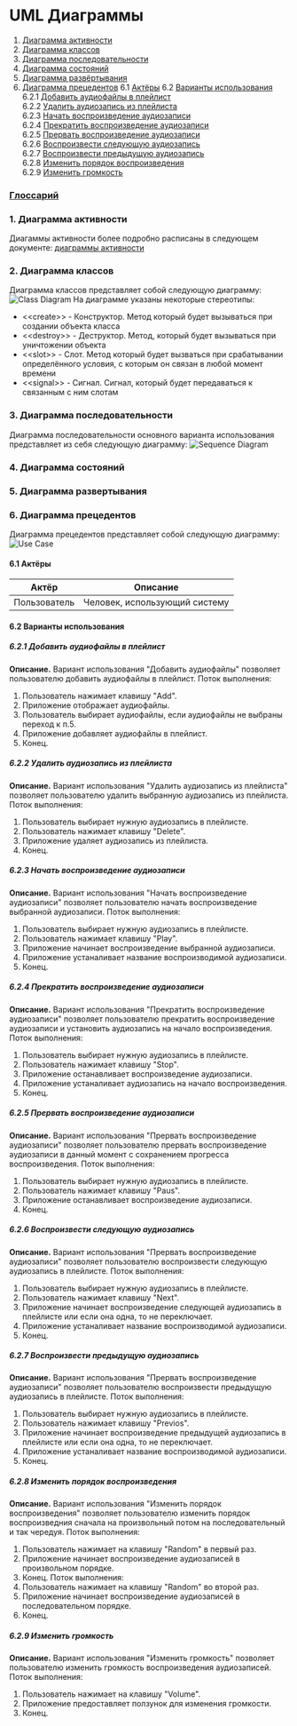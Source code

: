 # UML Диаграммы
1. [Диаграмма активности](#1)
2. [Диаграмма классов](#2)
3. [Диаграмма последовательности](#3)
4. [Диаграмма состояний](#4)
5. [Диаграмма развёртывания](#5)
6. [Диаграмма прецедентов](#6)
6.1 [Актёры](#6.1)
6.2 [Варианты использования](#6.2)<br>
6.2.1 [Добавить аудиофайлы в плейлист](#6.2.1)<br>
6.2.2 [Удалить аудиозапись из плейлиста](#6.2.2)<br>
6.2.3 [Начать воспроизведение аудиозаписи](#6.2.3)<br>
6.2.4 [Прекратить воспроизведение аудиозаписи](#6.2.4)<br>
6.2.5 [Прервать воспроизведение аудиозаписи](#6.2.5)<br>
6.2.6 [Воспроизвести следующую аудиозапись](#6.2.6)<br>
6.2.7 [Воспроизвести предыдущую аудиозапись](#6.2.7)<br>
6.2.8 [Изменить порядок воспроизведения](#6.2.8)<br>
6.2.9 [Изменить громкость](#6.2.9)<br>

### [Глоссарий](https://github.com/steppbol/B-Player/blob/master/docs/Project%20Documentation/Glossary.md)

### 1. Диаграмма активности<a name="1"></a>
Диагаммы активности более подробно расписаны в следующем документе: [диаграммы активности](https://github.com/steppbol/B-Player/blob/master/docs/Project%20Documentation/UMLDiagrams/Activity/README.md)

### 2. Диаграмма классов<a name="2"></a>
Диаграмма классов представляет собой следующую диаграмму: 
![Class Diagram](https://raw.githubusercontent.com/steppbol/B-Player/master/docs/Project%20Documentation/UMLDiagrams/Class/ClassDiagram.png)
На диаграмме указаны некоторые стереотипы:
* \<\<create\>\> - Конструктор. Метод который будет вызываться при создании объекта класса
* \<\<destroy\>\> - Деструктор. Метод, который будет вызываться при уничтожении объекта
* \<\<slot\>\> - Слот. Метод который будет вызваться при срабатывании определённого условия, с которым он связан в любой момент времени
* \<\<signal\>\> - Сигнал. Сигнал, который будет передаваться к связанным с ним слотам
  
### 3. Диаграмма последовательности<a name="3"></a>
Диаграмма последовательности основного варианта использования представляет из себя следующую диаграмму:
![Sequence Diagram](https://raw.githubusercontent.com/steppbol/B-Player/master/docs/Project%20Documentation/UMLDiagrams/Sequence/SequenceDiagram.png)

### 4. Диаграмма состояний<a name="4"></a>

### 5. Диаграмма развертывания<a name="5"></a>

### 6. Диаграмма прецедентов<a name="6"></a>
Диаграмма прецедентов представляет собой следующую диаграмму: 
![Use Case](https://raw.githubusercontent.com/steppbol/B-Player/master/docs/Project%20Documentation/UMLDiagrams/Use%20Case/UseCase.png)
#### 6.1 Актёры<a name="6.1"></a>
Актёр | Описание
--- | ---
Пользователь|Человек, использующий систему

#### 6.2 Варианты использования<a name="6.2"></a>
##### 6.2.1 Добавить аудиофайлы в плейлист<a name="6.2.1"></a>
**Описание.** Вариант использования "Добавить аудиофайлы" позволяет пользователю добавить аудиофайлы в плейлист.
Поток выполнения:
1. Пользователь нажимает клавишу "Add".
2. Приложение отображает аудиофайлы.
3. Пользователь выбирает аудиофайлы, если аудиофайлы не выбраны переход к п.5.
4. Приложение добавляет аудиофайлы в плейлист.
5. Конец.
##### 6.2.2 Удалить аудиозапись из плейлиста<a name="6.2.2"></a>
**Описание.** Вариант использования "Удалить аудиозапись из плейлиста" позволяет пользователю удалить выбранную аудиозапись из плейлиста.
Поток выполнения:
1. Пользователь выбирает нужную аудиозапись в плейлисте.
2. Пользователь нажимает клавишу "Delete".
3. Приложение удаляет аудиозапись из плейлиста.
4. Конец.
##### 6.2.3 Начать воспроизведение аудиозаписи<a name="6.2.3"></a>
**Описание.** Вариант использования "Начать воспроизведение аудиозаписи" позволяет пользователю начать воспроизведение выбранной аудиозаписи.
Поток выполнения:
1. Пользователь выбирает нужную аудиозапись в плейлисте.
2. Пользователь нажимает клавишу "Play".
3. Приложение начинает воспроизведение выбранной аудиозаписи.
4. Приложение устаналивает название воспроизводимой аудиозаписи.
5. Конец.
##### 6.2.4 Прекратить воспроизведение аудиозаписи<a name="6.2.4"></a>
**Описание.** Вариант использования "Прекратить воспроизведение аудиозаписи" позволяет пользователю прекратить воспроизведение аудиозаписи и установить аудиозапись на начало воспроизведения.
Поток выполнения:
1. Пользователь выбирает нужную аудиозапись в плейлисте.
2. Пользователь нажимает клавишу "Stop".
3. Приложение останавливает воспроизведение аудиозаписи.
4. Приложение устаналивает аудиозапись на начало воспроизведения.
5. Конец.
##### 6.2.5 Прервать воспроизведение аудиозаписи<a name="6.2.5"></a>
**Описание.** Вариант использования "Прервать воспроизведение аудиозаписи" позволяет пользователю прервать воспроизведение аудиозаписи в данный момент с сохранением прогресса воспроизведения.
Поток выполнения:
1. Пользователь выбирает нужную аудиозапись в плейлисте.
2. Пользователь нажимает клавишу "Paus".
3. Приложение останавливает воспроизведение аудиозаписи.
4. Конец.
##### 6.2.6 Воспроизвести следующую аудиозапись<a name="6.2.6"></a>
**Описание.** Вариант использования "Прервать воспроизведение аудиозаписи" позволяет пользователю воспроизвести следующую аудиозапись в плейлисте.
Поток выполнения:
1. Пользователь выбирает нужную аудиозапись в плейлисте.
2. Пользователь нажимает клавишу "Next".
3. Приложение начинает воспроизведение следующей аудиозапись в плейлисте или если она одна, то не переключает.
4. Приложение устаналивает название воспроизводимой аудиозаписи.
5. Конец.
##### 6.2.7 Воспроизвести предыдущую аудиозапись<a name="6.2.7"></a>
**Описание.** Вариант использования "Прервать воспроизведение аудиозаписи" позволяет пользователю воспроизвести предыдущую аудиозапись в плейлисте.
Поток выполнения:
1. Пользователь выбирает нужную аудиозапись в плейлисте.
2. Пользователь нажимает клавишу "Previos".
3. Приложение начинает воспроизведение предыдущей аудиозапись в плейлисте или если она одна, то не переключает.
4. Приложение устаналивает название воспроизводимой аудиозаписи.
5. Конец.
##### 6.2.8 Изменить порядок воспроизведения<a name="6.2.8"></a>
**Описание.** Вариант использования "Изменить порядок воспроизведения" позволяет пользователю изменить порядок воспроизведния сначала на произвольный потом на последовательный и так чередуя.
Поток выполнения:
1. Пользователь нажимает на клавишу "Random" в первый раз.
2. Приложение начинает воспроизведение аудиозаписей в произвольном порядке.
3. Конец.
Поток выполнения:
1. Пользователь нажимает на клавишу "Random" во второй раз.
2. Приложение начинает воспроизведение аудиозаписей в последовательном порядке.
3. Конец.
##### 6.2.9 Изменить громкость<a name="6.2.9"></a>
**Описание.** Вариант использования "Изменить громкость" позволяет пользователю изменить громкость воспроизведения аудиозаписей.
Поток выполнения:
1. Пользователь нажимает на клавишу "Volume".
2. Приложение предоставляет ползунок для изменения громкости.
3. Конец.
